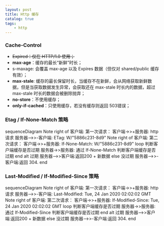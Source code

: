 ```yaml
---
layout: post
title: Http 缓存
catalog: true
tags:
    - http
---
```


### Cache-Control
* ~~Expired：仅在 HTTP/1.0 使用；~~
* **max-age**：缓存的最长“新鲜”时长；
* s-maxage: 会覆盖 max-age 以及 Expires 数据（但仅对 shared/public 缓存有效）；
* **max-stale**: 缓存的最长保留时长，当缓存不在新鲜，会从网络获取新鲜数据，但是当获取数据发生异常，会获取还在 max-stale 时长内的数据，超过 max-stale 时长的数据会被删除抛弃；
* **no-store**：不使用缓存；
* **only-if-cached**：只使用缓存，若没有缓存则返回 503错误；


### Etag / If-None-Match 策略
<div class="mermaid">
sequenceDiagram
  Note right of 客户端: 第一次请求：
  客户端->>+服务器: http 请求
  服务器-->>-客户端: ETag: W/"5886c231-8d9"
  Note right of 客户端: 第二次请求：
  客户端->>+服务器: If-None-Match:  W/"5886c231-8d9"
  loop 判断客户端缓存是否过期
		服务器->>服务器: 通过 If-None-Match 判断客户端缓存是否过期
  end
  alt 过期
  服务器-->>客户端:返回200 + 新数据
  else 没过期
  服务器-->>-客户端:返回 304.
  end
</div>


### Last-Modified / If-Modified-Since 策略
<div class="mermaid">
sequenceDiagram
  Note right of 客户端: 第一次请求：
  客户端->>+服务器: http 请求
  服务器-->>-客户端: Last-Modified: Tue, 24 Jan 2020 02:02:02 GMT
  Note right of 客户端: 第二次请求：
  客户端->>+服务器: If-Modified-Since: Tue, 24 Jan 2020 02:02:02 GMT
  loop 判断客户端缓存是否过期
		服务器->>服务器: 通过 If-Modified-Since 判断客户端缓存是否过期
  end
  alt 过期
  服务器-->>客户端:返回200 + 新数据
  else 没过期
  服务器-->>-客户端:返回 304.
  end
</div>




